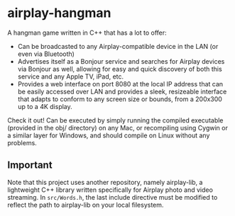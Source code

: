 # airplay-hangman

A hangman game written in C++ that has a lot to offer:

- Can be broadcasted to any Airplay-compatible device in the LAN (or even via Bluetooth)
- Advertises itself as a Bonjour service and searches for Airplay devices via Bonjour
as well, allowing for easy and quick discovery of both this service and any Apple TV,
iPad, etc.
- Provides a web interface on port 8080 at the local IP address that can be easily accessed
over LAN and provides a sleek, resizeable interface that adapts to conform to any screen
size or bounds, from a 200x300 up to a 4K display.

Check it out! Can be executed by simply running the compiled executable (provided
in the obj/ directory) on any Mac, or recompiling using Cygwin or a similar
layer for Windows, and should compile on Linux without any problems.

## Important

Note that this project uses another repository, namely airplay-lib, a lightweight C++
library written specifically for Airplay photo and video streaming. In `src/Words.h`,
the last include directive must be modified to reflect the path to airplay-lib on
your local filesystem.
